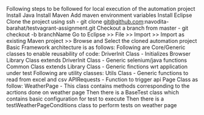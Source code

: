 Following steps to be followed for local execution of the automation project
Install Java
Install Maven
Add maven environment variables
Install Eclipse
Clone the project using ssh - git clone git@github.com:navodita-barahat/testvagrant-assignment.git
Checkout a branch from master - git checkout -b branchName
Go to Eclipse >> File >> Import >> Import as existing Maven project >> Browse and Select the cloned automation project
Basic Framework architecture is as follows:
Following are Core/Generic classes to enable reusability of code:
DriverInit Class - Initializes Browser
Library Class extends DriverInit Class - Generic selenium/java functions
Common Class extends Library Class - Generic finctions wrt application under test
Following are utility classes:
Utils Class - Generic functions to read from excel and csv
APIRequests - Function to trigger api 
Page Class as follow:
WeatherPage - This class contains methods corresponding to the acrtions done on weather page
Then there is a BaseTest class which contains basic configuration for test to execute
Then there is a testWeatherPageConditions class to perform tests on weather page

